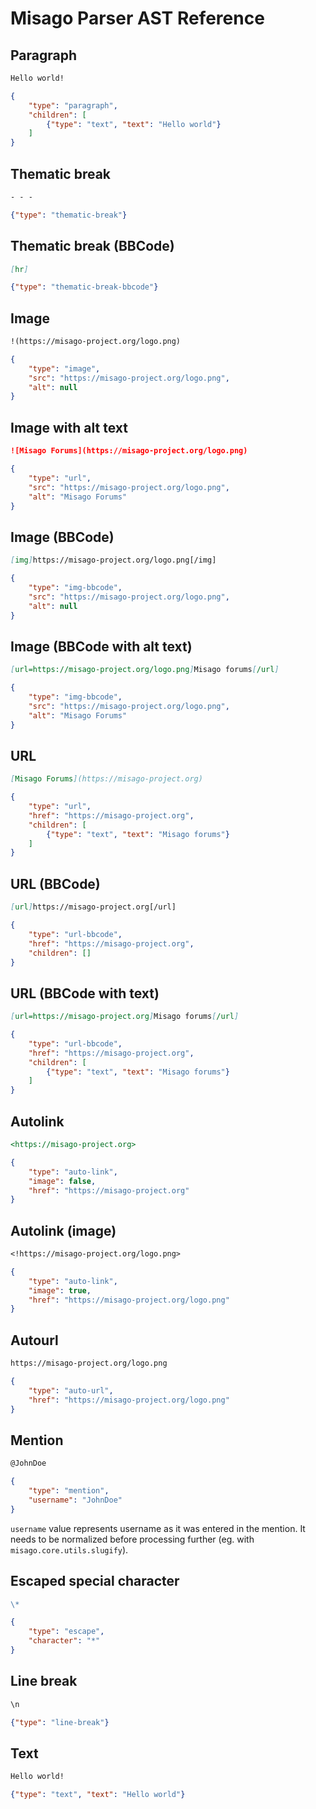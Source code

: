 # Misago Parser AST Reference


## Paragraph

```markdown
Hello world!
```

```json
{
    "type": "paragraph",
    "children": [
        {"type": "text", "text": "Hello world"}
    ]
}
```


## Thematic break

```markdown
- - -
```

```json
{"type": "thematic-break"}
```


## Thematic break (BBCode)

```markdown
[hr]
```

```json
{"type": "thematic-break-bbcode"}
```


## Image

```markdown
!(https://misago-project.org/logo.png)
```

```json
{
    "type": "image",
    "src": "https://misago-project.org/logo.png",
    "alt": null
}
```


## Image with alt text

```markdown
![Misago Forums](https://misago-project.org/logo.png)
```

```json
{
    "type": "url",
    "src": "https://misago-project.org/logo.png",
    "alt": "Misago Forums"
}
```


## Image (BBCode)

```markdown
[img]https://misago-project.org/logo.png[/img]
```

```json
{
    "type": "img-bbcode",
    "src": "https://misago-project.org/logo.png",
    "alt": null
}
```


## Image (BBCode with alt text)

```markdown
[url=https://misago-project.org/logo.png]Misago forums[/url]
```

```json
{
    "type": "img-bbcode",
    "src": "https://misago-project.org/logo.png",
    "alt": "Misago Forums"
}
```


## URL

```markdown
[Misago Forums](https://misago-project.org)
```

```json
{
    "type": "url",
    "href": "https://misago-project.org",
    "children": [
        {"type": "text", "text": "Misago forums"}
    ]
}
```


## URL (BBCode)

```markdown
[url]https://misago-project.org[/url]
```

```json
{
    "type": "url-bbcode",
    "href": "https://misago-project.org",
    "children": []
}
```


## URL (BBCode with text)

```markdown
[url=https://misago-project.org]Misago forums[/url]
```

```json
{
    "type": "url-bbcode",
    "href": "https://misago-project.org",
    "children": [
        {"type": "text", "text": "Misago forums"}
    ]
}
```


## Autolink

```markdown
<https://misago-project.org>
```

```json
{
    "type": "auto-link",
    "image": false,
    "href": "https://misago-project.org"
}
```


## Autolink (image)

```markdown
<!https://misago-project.org/logo.png>
```

```json
{
    "type": "auto-link",
    "image": true,
    "href": "https://misago-project.org/logo.png"
}
```


## Autourl

```markdown
https://misago-project.org/logo.png
```

```json
{
    "type": "auto-url",
    "href": "https://misago-project.org/logo.png"
}
```


## Mention

```markdown
@JohnDoe
```

```json
{
    "type": "mention",
    "username": "JohnDoe"
}
```

`username` value represents username as it was entered in the mention. It needs to be normalized before processing further (eg. with `misago.core.utils.slugify`).


## Escaped special character

```markdown
\*
```

```json
{
    "type": "escape",
    "character": "*"
}
```


## Line break

```markdown
\n
```

```json
{"type": "line-break"}
```


## Text

```markdown
Hello world!
```

```json
{"type": "text", "text": "Hello world"}
```